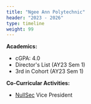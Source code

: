 ```yaml
---
title: "Ngee Ann Polytechnic"
header: "2023 - 2026"
type: timeline
weight: 99
---
```


**Academics:**

- cGPA: 4.0
- Director's List (AY23 Sem 1)
- 3rd in Cohort (AY23 Sem 1)

**Co-Curricular Activities:**

- [NullSec](https://nullsecsig.com/#/) Vice President

